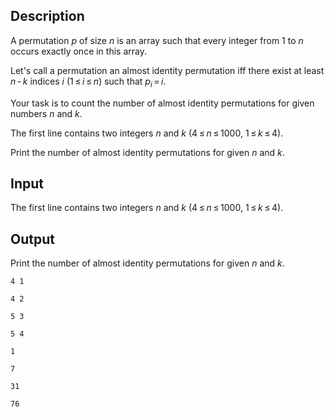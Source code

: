 ## Description

<div><p>A permutation <span class="tex-span"><i>p</i></span> of size <span class="tex-span"><i>n</i></span> is an array such that every integer from <span class="tex-span">1</span> to <span class="tex-span"><i>n</i></span> occurs exactly once in this array.</p><p>Let's call a permutation an <span class="tex-font-style-it">almost identity permutation</span> iff there exist at least <span class="tex-span"><i>n</i> - <i>k</i></span> indices <span class="tex-span"><i>i</i></span> (<span class="tex-span">1 ≤ <i>i</i> ≤ <i>n</i></span>) such that <span class="tex-span"><i>p</i><sub class="lower-index"><i>i</i></sub> = <i>i</i></span>.</p><p>Your task is to count the number of <span class="tex-font-style-it">almost identity</span> permutations for given numbers <span class="tex-span"><i>n</i></span> and <span class="tex-span"><i>k</i></span>.</p></div><div class="input-specification"><p>The first line contains two integers <span class="tex-span"><i>n</i></span> and <span class="tex-span"><i>k</i></span> (<span class="tex-span">4 ≤ <i>n</i> ≤ 1000</span>, <span class="tex-span">1 ≤ <i>k</i> ≤ 4</span>).</p></div><div class="output-specification"><p>Print the number of <span class="tex-font-style-it">almost identity</span> permutations for given <span class="tex-span"><i>n</i></span> and <span class="tex-span"><i>k</i></span>.</p></div>

## Input

<p>The first line contains two integers <span class="tex-span"><i>n</i></span> and <span class="tex-span"><i>k</i></span> (<span class="tex-span">4 ≤ <i>n</i> ≤ 1000</span>, <span class="tex-span">1 ≤ <i>k</i> ≤ 4</span>).</p>

## Output

<p>Print the number of <span class="tex-font-style-it">almost identity</span> permutations for given <span class="tex-span"><i>n</i></span> and <span class="tex-span"><i>k</i></span>.</p>





```input1
4 1

```




```input2
4 2

```




```input3
5 3

```




```input4
5 4

```




```output1
1

```




```output2
7

```




```output3
31

```




```output4
76

```


